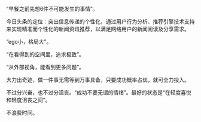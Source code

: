 “早餐之前先想6件不可能发生的事情”。

今日头条的定位：突出信息传递的个性化，通过用户行为分析、推荐引擎技术支持来实现精准而个性化的新闻资讯推荐，以满足网络用户的新闻阅读及分享需求。

“ego小，格局大”。

“在看得到的空间里，追求极致”。

“从外部视角，能看到更多问题”。

大力出奇迹，做一件事无需等到万事具备，只要成功概率占优，就可全力投入。

不过分兴奋，也不过分沮丧。“成功不要无谓的情绪”。最好的状态是“在轻度喜悦和轻度沮丧之间”。

不浪费时间。